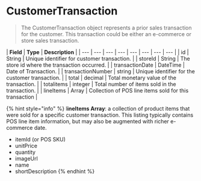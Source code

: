 # CustomerTransaction

> The CustomerTransaction object represents a prior sales transaction for the customer.  This transaction could be either an e-commerce or store sales transaction.

| **Field** | **Type** | **Description** |
| --- | --- | --- | --- | --- | --- | --- | --- |
| id | String | Unique identifier for customer transaction. |
| storeId | String | The store id where the transaction occurred. |
| transactionDate | DateTime | Date of Transaction. |
| transactionNumber | string | Unique identifier for the customer transaction. |
| total | decimal | Total monetary value of the transaction. |
| totalitems | integer | Total number of items sold in the transaction. |
| lineItems | Array | Collection of POS line items sold for this transaction |

{% hint style="info" %}
l**ineItems Array**:  a collection of product items that were sold for a specific customer transaction.  This listing typically contains POS line item information, but may also be augmented with richer e-commerce date.

* itemId \(or POS SKU\)
* unitPrice
* quantity
* imageUrl
* name
* shortDescription
{% endhint %}




